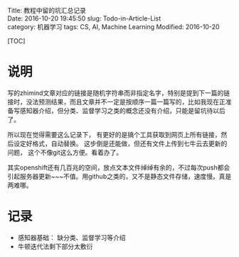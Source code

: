Title: 教程中留的坑汇总记录  
Date: 2016-10-20 19:45:50
slug: Todo-in-Article-List   
category: 机器学习
tags: CS, AI, Machine Learning
Modified: 2016-10-20

[TOC]

# 说明

写的zhimind文章对应的链接是随机字符串而非指定名字，特别是提到下一篇的链接时，没法预测结果，而且文章并不一定是按顺序一篇一篇写的，比如我现在正准备写感知器介绍，但分类、监督学习之类的概念还没有介绍，只能是留坑待以后了。

所以现在觉得需要这么记录下， 有更好的是搞个工具获取到网页上所有链接，然后设定好格式，自动替换。 这步倒是还能做，但还有文件上传到七牛云去更新的问题， 这个不像git这么方便。看着办了。

其实openshift还有几百兆的空间，放点文本文件绰绰有余的，不过每次push都会引起服务器更新~~~不值。用github之类的，又不是静态文件存储，速度慢。真是两难哪。

# 记录

- 感知器基础： 缺分类、监督学习等介绍
- 牛顿迭代法剩下部分太敷衍


